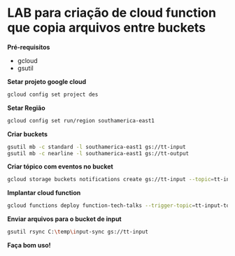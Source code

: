 LAB para criação de cloud function que copia arquivos entre buckets
============================

**Pré-requisitos**
- gcloud
- gsutil

**Setar projeto google cloud**
```bash
gcloud config set project des
```

**Setar Região**
```bash
gcloud config set run/region southamerica-east1
```

**Criar buckets**
```bash
gsutil mb -c standard -l southamerica-east1 gs://tt-input
gsutil mb -c nearline -l southamerica-east1 gs://tt-output
```

**Criar tópico com eventos no bucket**
```bash
gcloud storage buckets notifications create gs://tt-input --topic=tt-input-topic
```

**Implantar cloud function**
```bash
gcloud functions deploy function-tech-talks --trigger-topic=tt-input-topic --runtime nodejs16
```

**Enviar arquivos para o bucket de input**
```bash
gsutil rsync C:\temp\input-sync gs://tt-input
```

**Faça bom uso!**

